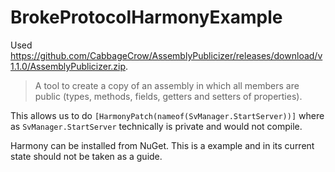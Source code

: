 # BrokeProtocolHarmonyExample

Used https://github.com/CabbageCrow/AssemblyPublicizer/releases/download/v1.1.0/AssemblyPublicizer.zip. 

> A tool to create a copy of an assembly in which all members are public (types, methods, fields, getters and setters of properties).

This allows us to do `[HarmonyPatch(nameof(SvManager.StartServer))]` where as `SvManager.StartServer` technically is private and would not compile.

Harmony can be installed from NuGet. This is a example and in its current state should not be taken as a guide.
